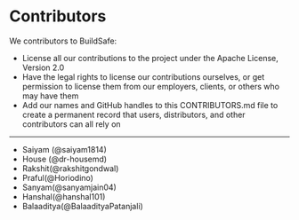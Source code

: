 # Contributors

We contributors to BuildSafe:

* License all our contributions to the project under the Apache License, Version 2.0
* Have the legal rights to license our contributions ourselves, or get permission to license them from our employers, clients, or others who may have them
* Add our names and GitHub handles to this CONTRIBUTORS.md file to create a permanent record that users, distributors, and other contributors can all rely on

-----------
* Saiyam (@saiyam1814)
* House (@dr-housemd)
* Rakshit(@rakshitgondwal)
* Praful(@Horiodino)
* Sanyam(@sanyamjain04)
* Hanshal(@hanshal101)
* Balaaditya(@BalaadityaPatanjali)